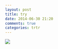 ```yaml
---
layout: post
title: try
date: 2014-06-30 21:20
comments: true
categories: trtr
---
```

<img src="https://31.media.tumblr.com/a1782aa2d49ef37c0f793e40949c569d/tumblr_n7vsn9QuV61qzipnio1_500.jpg" />

<script src="https://gist.github.com/footoredo/fc2639f0d9ca2e2dbf7d.js"></script>
